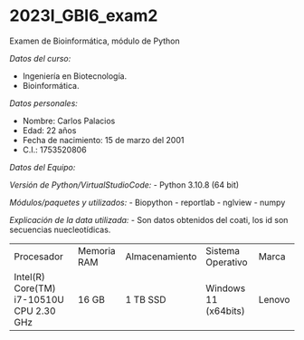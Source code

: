 # 2023I_GBI6_exam2
Examen de Bioinformática, módulo de Python

*Datos del curso:*
- Ingeniería en Biotecnología.
- Bioinformática. 

*Datos personales:*
- Nombre: Carlos Palacios
- Edad: 22 años 
- Fecha de nacimiento: 15 de marzo del 2001 
- C.I.: 1753520806

*Datos del Equipo:*

<table class="default">
  <tr>
      <td>Procesador</td>
      <td>Memoria RAM</td>
      <td>Almacenamiento</td>
      <td>Sistema Operativo</td>
      <td>Marca</td>
  </tr>
  <tr>
      <td>Intel(R) Core(TM) i7-10510U CPU  2.30 GHz</td>
      <td>16 GB</td>
      <td>1 TB SSD</td>
      <td>Windows 11 (x64bits)</td>
      <td>Lenovo</td>
  </tr>
    
*Versión de Python/VirtualStudioCode:* 
    - Python 3.10.8 (64 bit)
    
*Módulos/paquetes y utilizados:*
    - Biopython
    - reportlab
    - nglview
    - numpy

*Explicación de la data utilizada:*
    - Son datos obtenidos del coati, los id son secuencias nuecleotídicas.
